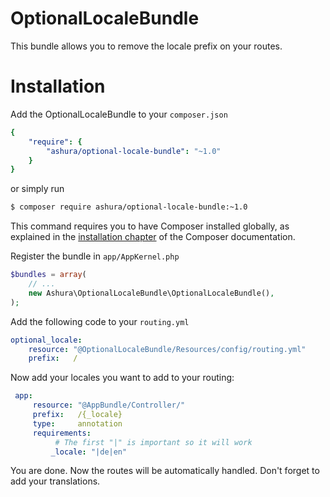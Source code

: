 # OptionalLocaleBundle

This bundle allows you to remove the locale prefix on your routes.

# Installation

Add the OptionalLocaleBundle to your `composer.json`

```yaml
{
    "require": {
        "ashura/optional-locale-bundle": "~1.0"
    }
}
```

or simply run 
```bash
$ composer require ashura/optional-locale-bundle:~1.0
```

This command requires you to have Composer installed globally, as explained
in the [installation chapter](https://getcomposer.org/doc/00-intro.md)
of the Composer documentation.


Register the bundle in ``app/AppKernel.php``

```php
$bundles = array(
    // ...
    new Ashura\OptionalLocaleBundle\OptionalLocaleBundle(),
);
```

Add the following code to your `routing.yml`

```yaml
optional_locale:
    resource: "@OptionalLocaleBundle/Resources/config/routing.yml"
    prefix:   /
```

Now add your locales you want to add to your routing:

```yaml
 app:
     resource: "@AppBundle/Controller/"
     prefix:   /{_locale}
     type:     annotation
     requirements:
          # The first "|" is important so it will work
         _locale: "|de|en"
```

You are done. 
Now the routes will be automatically handled. Don't forget to add your translations.